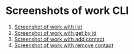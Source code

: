 # Screenshots of work CLI

1. [Screenshot of work with list](https://monosnap.com/file/6sQcPYgiBit4iwYgpitnU2ufNBY3Uu)
2. [Screenshot of work with get by id](https://monosnap.com/file/CC1rViRCJkRx6itp7jOHhBWZHbtcj8)
3. [Screenshot of work with add contact](https://monosnap.com/file/EPlqs0X2md2NZJxJbeKNCxh8uNO9ek)
4. [Screenshot of work with remove contact](https://monosnap.com/file/Hp1YLSU4Sn0PlIypFjhVtcOdLMVwk8)
